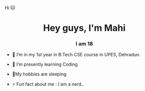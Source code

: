 Hi 🐱
<h1 align="center">Hey guys, I'm Mahi</h1>
<h3 align="center">I am 18</h3>
 
- 🔭 I’m in my 1st year in B.Tech CSE course in UPES, Dehradun.
- 🌱 I’m presently learning Coding 
- 💬My hobbies are sleeping
 
- ⚡ Fun fact about me :  I am a nerd..
